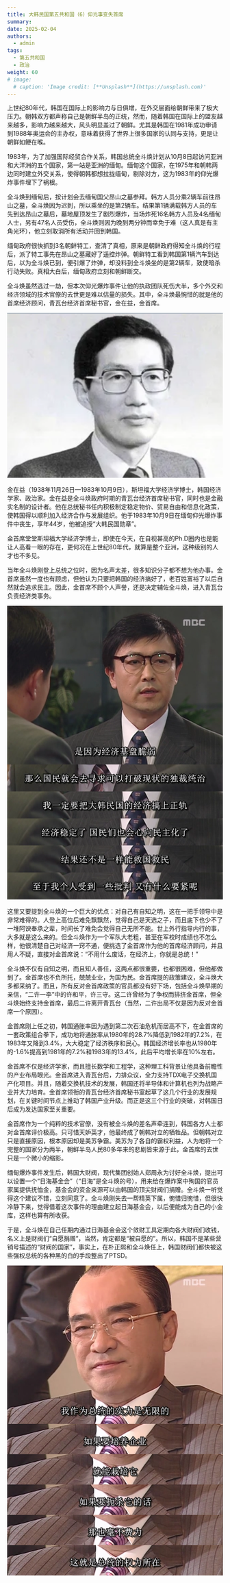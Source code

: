 ```yaml
---
title: 大韩民国第五共和国（6）仰光事变失首席
summary: 
date: 2025-02-04
authors:
  - admin
tags:
  - 第五共和国
  - 政治
weight: 60
# image:
  # caption: 'Image credit: [**Unsplash**](https://unsplash.com)'
---
```


上世纪80年代，韩国在国际上的影响力与日俱增，在外交层面给朝鲜带来了极大压力。朝韩双方都声称自己是朝鲜半岛的正统，然而，随着韩国在国际上的盟友越来越多，影响力越来越大，风头明显盖过了朝鲜。尤其是韩国在1981年成功申请到1988年奥运会的主办权，意味着获得了世界上很多国家的认同与支持，更是让朝鲜如鲠在喉。

1983年，为了加强国际经贸合作关系，韩国总统全斗焕计划从10月8日起访问亚洲和大洋洲的五个国家，第一站是亚洲的缅甸。缅甸这个国家，在1975年和朝韩两边同时建立外交关系，使得朝韩都想拉拢缅甸，剔除对方，这为1983年的仰光爆炸事件埋下了祸根。

全斗焕到缅甸后，按计划会去缅甸国父昂山之墓参拜。韩方人员分乘2辆车前往昂山之墓，全斗焕因为迟到，所以乘坐的是第2辆车。结果第1辆满载韩方人员的车先到达昂山之墓后，墓地屋顶发生了剧烈爆炸，当场炸死16名韩方人员及4名缅甸人士，另有47名人员受伤，全斗焕则因为晚到两分钟而幸免于难（这人真是有主角光环），他立刻取消所有活动并回到韩国。

缅甸政府很快抓到3名朝鲜特工，查清了真相，原来是朝鲜政府得知全斗焕的行程后，派了特工事先在昂山之墓藏好了遥控炸弹。朝鲜特工看到韩国第1辆汽车到达后，以为全斗焕已到，便引爆了炸弹，却没料到全斗焕坐的是第2辆车，致使暗杀行动失败。真相大白后，缅甸政府立刻和朝鲜断交。

全斗焕虽然逃过一劫，但本次仰光爆炸事件让他的执政团队死伤大半，多个外交和经济领域的技术官僚的去世更是难以估量的损失。其中，全斗焕最惋惜的就是他的首席经济顾问，青瓦台经济首席秘书官，金在益，金首席。

![](featured.png)

金在益（1938年11月26日—1983年10月9日），斯坦福大学经济学博士，韩国经济学家、政治家。金在益是全斗焕政府时期的青瓦台经济首席秘书官，同时也是金融实名制的设计者。他在总统秘书任内积极制定稳定物价、贸易自由和信息化政策，使韩国得以顺利加入经济合作与发展组织。他于1983年10月9日在缅甸仰光爆炸事件中丧生，享年44岁，他被追授“大韩民国勋章”。

金首席堂堂斯坦福大学经济学博士，即使在今天，在自视甚高的Ph.D圈内也是能让人高看一眼的存在，更何况在上世纪80年代，就算是整个亚洲，这种级别的人才也不多见。

当年全斗焕刚登上总统之位时，因为名声太差，很多知识分子都不想为他办事。金首席虽然一度也有顾虑，但他认为只要把韩国的经济搞好了，老百姓富裕了以后自然就会追求民主。因此，金首席不顾个人声誉，还是决定辅佐全斗焕，进入青瓦台负责经济类事务。

![](jsx.png)

这里又要提到全斗焕的一个巨大的优点：对自己有自知之明，这在一把手领导中是非常难得的。人登上高位后难免飘飘然，觉得自己是天选之子，而且底下也少不了一堆阿谀奉承之辈，时间长了难免会觉得自己无所不能。世上外行指导内行的事，大多就是这么来的。但全斗焕作为一个军队大老粗，甚至在军校时成绩也不怎么样，他很清楚自己对经济一窍不通，便挑选了金首席作为他的首席经济顾问，并且用人不疑，直接对金首席说：“不用什么废话，在经济上，你就是总统！”

全斗焕不仅有自知之明，而且知人善任，这两点都很重要，也都很困难，但他都做到了。金首席也不负所托，兢兢业业，为国为民。金首席提的政策建议，全斗焕大多都采纳了。而且，所有反对金首席政策的官员都没有好下场，包括全斗焕早期的亲信，“二许一李”中的许和平，许三守。这二许曾经为了争权而排挤金首席，但全斗焕始终支持金首席，最后二许离开青瓦台（当然，二许出局不仅是因为反对金首席一个原因）。

金首席刚上任之初，韩国通胀率因为遇到第二次石油危机而居高不下，在金首席的一套政策组合拳下，成功地将通胀率从1980年的28.7%降低到1982年的7.2%，在1983年又降到3.4%，大大稳定了经济秩序和民心。韩国经济增长率也从1980年的-1.6%提高到1981年的7.2%和1983年的13.4%，此后平均增长率在10%左右。

金首席不仅是经济学家，而且擅长数学和工程学，这种理工科背景让他具备前瞻性的产业布局眼光。金首席进入青瓦台后，力排众议，全力支持TDX电子交换机国产化项目。并且，随着交换机技术的发展，韩国还将半导体和计算机也列为战略产业并大力培育。金首席领衔的青瓦台经济首席秘书室起草了这几个行业的发展规划，在关键时间节点上推动了韩国产业升级。而正是这三个行业的突破，对韩国日后成为发达国家至关重要。

金首席作为一个纯粹的技术官僚，没有被全斗焕的差名声牵连到，韩国各方人士都对金首席评价极高。只可惜天妒英才，他最终成了朝韩对立的牺牲品。但朝韩对立只是直接原因，根本原因却是美苏争霸。美苏为了各自的霸权利益，人为地将一个完整的国家分为两半，朝鲜半岛人民80多年来的悲剧皆来源于此，金首席的去世只是一个微小的缩影。

缅甸爆炸事件发生后，韩国大财阀，现代集团创始人郑周永为讨好全斗焕，提出可以设置一个“日海基金会”（“日海”是全斗焕的号），用来给在爆炸案中殉国的官员家属提供抚恤金，基金会的资金来源可以由韩国的顶尖财阀们捐赠。全斗焕一听觉得这个建议不错，立刻同意了。全斗焕刚失去一帮精英下属，惋惜归惋惜，但很快冷静下来，觉得借着这次事件的理由建立起日海基金会，以后便能成为自己的小金库，这样也算有所收获。

于是，全斗焕在自己任期内通过日海基金会这个敛财工具定期向各大财阀们收钱，名义上是财阀们“自愿捐赠”，当然，肯定都是“被自愿的”。所以，韩国不是某些营销号描述的“财阀的国家”，事实上，在朴正熙和全斗焕任上，韩国财阀们都快被这些强权总统的各种黑的白的手段整出了PTSD。

![](ztql.png)
